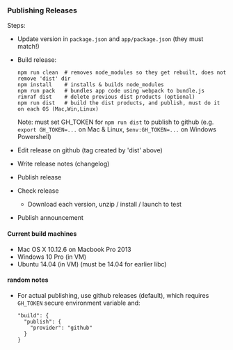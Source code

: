 ### Publishing Releases

Steps:
- Update version in `package.json` and `app/package.json` (they must match!)
- Build release:
    ```
    npm run clean  # removes node_modules so they get rebuilt, does not remove 'dist' dir
    npm install    # installs & builds node_modules
    npm run pack   # bundles app code using webpack to bundle.js
    rimraf dist    # delete previous dist products (optional)
    npm run dist   # build the dist products, and publish, must do it on each OS (Mac,Win,Linux)
    ```
    Note: must set GH_TOKEN for `npm run dist` to publish to github
    (e.g. `export GH_TOKEN=...` on Mac & Linux, `$env:GH_TOKEN=...` on Windows Powershell)

- Edit release on github (tag created by 'dist' above)
- Write release notes (changelog)
- Publish release
- Check release
    - Download each version, unzip / install / launch to test
- Publish announcement

#### Current build machines
- Mac OS X 10.12.6 on Macbook Pro 2013
- Windows 10 Pro (in VM)
- Ubuntu 14.04 (in VM)  (must be 14.04 for earlier libc)



#### random notes
- For actual publishing, use github releases (default), which requires `GH_TOKEN` secure environment variable and:
    ```
    "build": {
      "publish": {
        "provider": "github"
      }
    }
